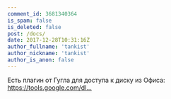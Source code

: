 ```yaml
---
comment_id: 3681340364
is_spam: false
is_deleted: false
post: /docs/
date: 2017-12-28T10:31:16Z
author_fullname: 'tankist'
author_nickname: 'tankist'
author_is_anon: false
---
```


<p>Есть плагин от Гугла для доступа к диску из Офиса: <a href="https://tools.google.com/dlpage/driveforoffice?hl=ru" rel="nofollow noopener" title="https://tools.google.com/dlpage/driveforoffice?hl=ru">https://tools.google.com/dl...</a></p>
